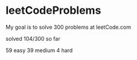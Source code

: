 # leetCodeProblems
My goal is to solve 300 problems at leetCode.com

solved 104/300 so far

59 easy
39 medium
4 hard

